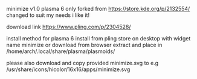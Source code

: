 minimize v1.0 plasma 6 only
forked from https://store.kde.org/p/2132554/
changed to suit my needs i like it!

download link https://www.pling.com/p/2304528/

install method for plasma 6
install from pling store on desktop with widget name minimize or download from browser extract and place in /home/arch/.local/share/plasma/plasmoids/

please also download and copy provided minimize.svg to e.g /usr/share/icons/hicolor/16x16/apps/minimize.svg
